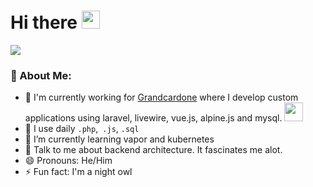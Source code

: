 # Hi there <img src="https://github.com/TheDudeThatCode/TheDudeThatCode/blob/master/Assets/Hi.gif" width="29px">

![](https://camo.githubusercontent.com/992babdffd8c74a1502de375fbdf7e4d54773242/68747470733a2f2f6d656469612e67697068792e636f6d2f6d656469612f53576f536b4e36447854737a71494b4571762f67697068792e676966)

### 🤵 About Me:
- 🏦 I'm currently working for <a href="https://grandcardone.com">Grandcardone</a> where I develop custom applications using laravel, livewire, vue.js, alpine.js and mysql. 
      <img src="https://media.giphy.com/media/WUlplcMpOCEmTGBtBW/giphy.gif" width="30">
- 🤔 I use daily ```.php```,``` .js```, ```.sql```
- 🌱 I’m currently learning vapor and kubernetes
- 💬 Talk to me about backend architecture. It fascinates me alot.
- 😄 Pronouns: He/Him
- ⚡ Fun fact: I'm a night owl
